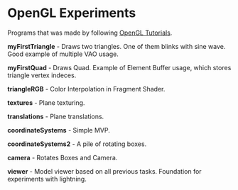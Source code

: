 # OpenGL Experiments
Programs that was made by following [OpenGL Tutorials](https://learnopengl.com/).

**myFirstTriangle** - Draws two triangles. One of them blinks with sine wave. Good example of multiple VAO usage.

**myFirstQuad** - Draws Quad. Example of Element Buffer usage, which stores triangle vertex indeces.

**triangleRGB** - Color Interpolation in Fragment Shader.

**textures** - Plane texturing.

**translations** - Plane translations.

**coordinateSystems** - Simple MVP.

**coordinateSystems2** - A pile of rotating boxes.

**camera** - Rotates Boxes and Camera.

**viewer** - Model viewer based on all previous tasks. Foundation for experiments with lightning.
